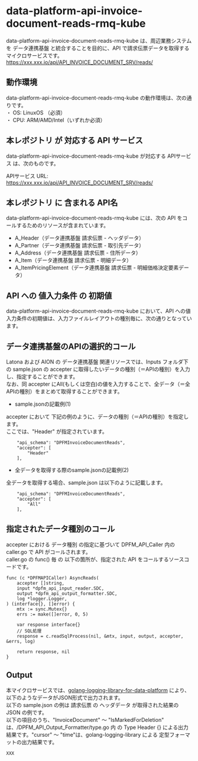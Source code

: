 # data-platform-api-invoice-document-reads-rmq-kube

data-platform-api-invoice-document-reads-rmq-kube は、周辺業務システム　を データ連携基盤 と統合することを目的に、API で請求伝票データを取得するマイクロサービスです。  
https://xxx.xxx.io/api/API_INVOICE_DOCUMENT_SRV/reads/

## 動作環境

data-platform-api-invoice-document-reads-rmq-kube の動作環境は、次の通りです。  
・ OS: LinuxOS （必須）  
・ CPU: ARM/AMD/Intel（いずれか必須）  


## 本レポジトリ が 対応する API サービス
data-platform-api-invoice-document-reads-rmq-kube が対応する APIサービス は、次のものです。

APIサービス URL: https://xxx.xxx.io/api/API_INVOICE_DOCUMENT_SRV/reads/

## 本レポジトリ に 含まれる API名
data-platform-api-invoice-document-reads-rmq-kube には、次の API をコールするためのリソースが含まれています。  

* A_Header（データ連携基盤 請求伝票 - ヘッダデータ）
* A_Partner（データ連携基盤 請求伝票 - 取引先データ）
* A_Address（データ連携基盤 請求伝票 - 住所データ）
* A_Item（データ連携基盤 請求伝票 - 明細データ）
* A_ItemPricingElement（データ連携基盤 請求伝票 - 明細価格決定要素データ） 

## API への 値入力条件 の 初期値
data-platform-api-invoice-document-reads-rmq-kube において、API への値入力条件の初期値は、入力ファイルレイアウトの種別毎に、次の通りとなっています。  

## データ連携基盤のAPIの選択的コール

Latona および AION の データ連携基盤 関連リソースでは、Inputs フォルダ下の sample.json の accepter に取得したいデータの種別（＝APIの種別）を入力し、指定することができます。  
なお、同 accepter にAll(もしくは空白)の値を入力することで、全データ（＝全APIの種別）をまとめて取得することができます。  

* sample.jsonの記載例(1)  

accepter において 下記の例のように、データの種別（＝APIの種別）を指定します。  
ここでは、"Header" が指定されています。    
  
```
	"api_schema": "DPFMInvoiceDocumentReads",
	"accepter": [
		"Header"
    ],
```
  
* 全データを取得する際のsample.jsonの記載例(2)  

全データを取得する場合、sample.json は以下のように記載します。  

```
	"api_schema": "DPFMInvoiceDocumentReads",
	"accepter": [
		"All"
    ],
```

## 指定されたデータ種別のコール

accepter における データ種別 の指定に基づいて DPFM_API_Caller 内の caller.go で API がコールされます。  
caller.go の func() 毎 の 以下の箇所が、指定された API をコールするソースコードです。  

```
func (c *DPFMAPICaller) AsyncReads(
	accepter []string,
	input *dpfm_api_input_reader.SDC,
	output *dpfm_api_output_formatter.SDC,
	log *logger.Logger,
) (interface{}, []error) {
	mtx := sync.Mutex{}
	errs := make([]error, 0, 5)

	var response interface{}
	// SQL処理
	response = c.readSqlProcess(nil, &mtx, input, output, accepter, &errs, log)

	return response, nil
}
```

## Output  
本マイクロサービスでは、[golang-logging-library-for-data-platform](https://github.com/latonaio/golang-logging-library-for-data-platform) により、以下のようなデータがJSON形式で出力されます。  
以下の sample.json の例は 請求伝票 の ヘッダデータ が取得された結果の JSON の例です。  
以下の項目のうち、"InvoiceDocument" ～ "IsMarkedForDeletion" は、/DPFM_API_Output_Formatter/type.go 内 の Type Header {} による出力結果です。"cursor" ～ "time"は、golang-logging-library による 定型フォーマットの出力結果です。  

```
XXX
```

